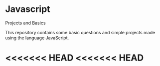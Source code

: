 # Javascript
Projects and Basics 

This repository contains some basic questions and simple projects made using the language JavaScript.

<<<<<<< HEAD
<<<<<<< HEAD
=======
>
